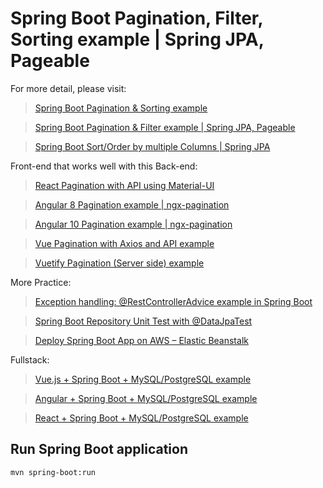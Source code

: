 # Spring Boot Pagination, Filter, Sorting example | Spring JPA, Pageable

For more detail, please visit:
> [Spring Boot Pagination & Sorting example](https://bezkoder.com/spring-boot-pagination-sorting-example/)

> [Spring Boot Pagination & Filter example | Spring JPA, Pageable](https://bezkoder.com/spring-boot-pagination-filter-jpa-pageable/)

> [Spring Boot Sort/Order by multiple Columns | Spring JPA](https://bezkoder.com/spring-data-sort-multiple-columns/)

Front-end that works well with this Back-end:
> [React Pagination with API using Material-UI](https://bezkoder.com/react-pagination-material-ui/)

> [Angular 8 Pagination example | ngx-pagination](https://bezkoder.com/ngx-pagination-angular-8/)

> [Angular 10 Pagination example | ngx-pagination](https://bezkoder.com/angular-10-pagination-ngx/)

> [Vue Pagination with Axios and API example](https://bezkoder.com/vue-pagination-axios/)

> [Vuetify Pagination (Server side) example](https://bezkoder.com/vuetify-pagination-server-side/)

More Practice:
> [Exception handling: @RestControllerAdvice example in Spring Boot](https://bezkoder.com/spring-boot-restcontrolleradvice/)

> [Spring Boot Repository Unit Test with @DataJpaTest](https://bezkoder.com/spring-boot-unit-test-jpa-repo-datajpatest/)

> [Deploy Spring Boot App on AWS – Elastic Beanstalk](https://bezkoder.com/deploy-spring-boot-aws-eb/)

Fullstack:
> [Vue.js + Spring Boot + MySQL/PostgreSQL example](https://bezkoder.com/spring-boot-vue-js-crud-example/)

> [Angular + Spring Boot + MySQL/PostgreSQL example](https://bezkoder.com/angular-10-spring-boot-crud/)

> [React + Spring Boot + MySQL/PostgreSQL example](https://bezkoder.com/react-spring-boot-crud/)

## Run Spring Boot application
```
mvn spring-boot:run
```
